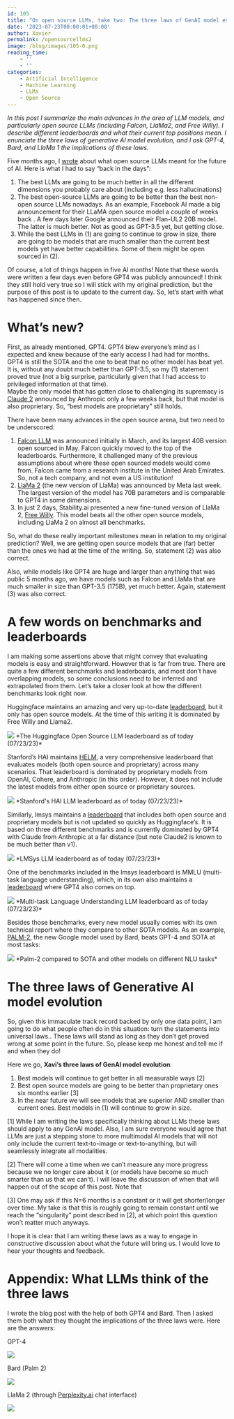 ```yaml
---
id: 105
title: "On open source LLMs, take two: The three laws of GenAI model evolution"
date: '2023-07-23T00:00:01+00:00'
author: Xavier
permalink: /opensourcellms2
image: /blog/images/105-0.png
reading_time:
    - ''
    - ''
categories:
    - Artificial Intelligence
    - Machine Learning
    - LLMs
    - Open Source
---
```


*In this post I summarize the main advances in the area of LLM models, and particularly open source LLMs (including Falcon, LlaMa2, and Free Willy). I describe different leaderboards and what their current top positions mean. 
I enunciate the three laws of generative AI model evolution, and I ask GPT-4, Bard, and LlaMa 1 the implications of these laws.*

Five months ago, I [wrote](https://amatriain.net/blog/rlaif) about what open source LLMs meant for the future of AI. Here is what I had to say “back in the days”:

1. The best LLMs are going to be much better in all the different dimensions you probably care about (including e.g. less hallucinations)
2. The best open-source LLMs are going to be better than the best non-open source LLMs nowadays. As an example, Facebook AI made a big announcement for their LLaMA open source model a couple of weeks back . A few days later Google announced their Flan-UL2 20B model. The latter is much better. Not as good as GPT-3.5 yet, but getting close.
3. While the best LLMs in (1) are going to continue to grow in size, there are going to be models that are much smaller than the current best models yet have better capabilities. Some of them might be open sourced in (2).

Of course, a lot of things happen in five AI months! Note that these words were written a few days even before GPT4 was publicly announced! I think they still hold very true so I will stick with my original prediction, but the purpose of this post is to update to the current day. So, let’s start with what has happened since then.

# What’s new?

First, as already mentioned, GPT4. GPT4 blew everyone’s mind as I expected and knew because of the early access I had had for months. 
GPT4 is still the SOTA and the one to beat that no other model has beat yet. It is, without any doubt much better than GPT-3.5, 
so my (1) statement proved true (not a big surprise, particularly given that I had access to privileged information at that time).  
Maybe the only model that has gotten close to challenging its supremacy is [Claude 2](https://www.anthropic.com/index/claude-2) announced 
by Anthropic only a few weeks back, but that model is also proprietary. So, “best models are proprietary” still holds.

There have been many advances in the open source arena, but two need to be underscored:

1. [Falcon LLM](https://falconllm.tii.ae/) was announced initially in March, and its largest 40B version open sourced in May. Falcon quickly moved to the top of the leaderboards. Furthermore, it challenged many of the previous assumptions about where these open sourced models would come from. Falcon came from a research institute in the United Arab Emirates. So, not a tech company, and not even a US institution!
2. [LlaMa 2](https://ai.meta.com/llama/) (the new version of LlaMa) was announced by Meta last week. The largest version of the model has 70B parameters and is comparable to GPT4 in some dimensions.
3. In just 2 days, Stability.ai presented a new fine-tuned version of LlaMa 2, [Free Willy](https://stability.ai/blog/freewilly-large-instruction-fine-tuned-models). This model beats all the other open source models, including LlaMa 2 on almost all benchmarks.

So, what do these really important milestones mean in relation to my original prediction? Well, we are getting open source models that are (far) better than the ones we had at the time of the writing. So, statement (2) was also correct. 

Also, while models like GPT4 are huge and larger than anything that was public 5 months ago, we have models such as Falcon and LlaMa that are much smaller in size than GPT-3.5 (175B), yet much better. Again, statement (3) was also correct. 

# A few words on benchmarks and leaderboards

I am making some assertions above that might convey that evaluating models is easy and straightforward. However that is far from true. There are quite a few different 
benchmarks and leaderboards, and most don’t have overlapping models, so some conclusions need to be inferred and extrapolated from them. Let’s take a closer look at how 
the different benchmarks look right now.

Huggingface maintains an amazing and very up-to-date [leaderboard](https://huggingface.co/spaces/HuggingFaceH4/open_llm_leaderboard), but it only
has open source models. At the time of this writing it is dominated by Free Willy and Llama2.

<img src="/blog/images/105-0.png">
*The Huggingface Open Source LLM leaderboard as of today (07/23/23)*

Stanford’s HAI maintains [HELM](https://crfm.stanford.edu/helm/latest/?group=core_scenarios),  a very comprehensive leaderboard that evaluates models 
(both open source and proprietary) across many scenarios. That leaderboard is dominated by proprietary models from OpenAI, 
Cohere, and Anthropic (in this order). However, it does not include the latest models from either open source or proprietary sources.

<img src="/blog/images/105-1.png">
*Stanford's HAI LLM leaderboard as of today (07/23/23)*

Similarly, lmsys maintains a [leaderboard](https://chat.lmsys.org/?leaderboard) that includes both open source and proprietary models but is not updated 
so quickly as Huggingface’s. It is based on three different benchmarks and is currently dominated by GPT4 with Claude from Anthropic at a far distance 
(but note Claude2 is known to be much better than v1).

<img src="/blog/images/105-2.png">
*LMSys LLM leaderboard as of today (07/23/23)*

One of the benchmarks included in the lmsys leaderboard is MMLU (multi-task language understanding), which, in its own also maintains a 
[leaderboard](https://paperswithcode.com/sota/multi-task-language-understanding-on-mmlu) where GPT4 also comes on top.

<img src="/blog/images/105-3.png">
*Multi-task Language Understanding LLM leaderboard as of today (07/23/23)*

Besides those benchmarks, every new model usually comes with its own technical report where they compare to other SOTA models. As an example, 
[PALM-2](https://arxiv.org/abs/2305.10403), the new Google model used by Bard, beats GPT-4 and SOTA at most tasks:

<img src="/blog/images/105-4.png">
*Palm-2 compared to SOTA and other models on different NLU tasks*

# The three laws of Generative AI model evolution

So, given this immaculate track record backed by only one data point, I am going to do what people often do in this situation: turn the statements into universal laws.. These laws will stand as long as they don’t get proved wrong at some point in the future. So, please keep me honest and tell me if and when they do!

Here we go, **Xavi’s three laws of GenAI model evolution**:

1. Best models will continue to get better in all measurable ways [2]
2. Best open source models are going to be better than proprietary ones six months earlier [3]
3. In the near future we will see models that are superior AND smaller than current ones. Best models in (1) will continue to grow in size.

[1] While I am writing the laws specifically thinking about LLMs these laws should apply to any GenAI model. Also, I am sure everyone would agree that LLMs are just a stepping stone to more multimodal AI models that will not only include the current text-to-image or text-to-anything, but will seamlessly integrate all modalities.

[2] There will come a time when we can’t measure any more progress because we no longer care about it (or models have become so much smarter than us that we can’t). I will leave the discussion of when that will happen out of the scope of this post. Note that 

[3] One may ask if this N=6 months is a constant or it will get shorter/longer over time. My take is that this is roughly going to remain constant until we reach the “singularity” point described in [2], at which point this question won’t matter much anyways.


I hope it is clear that I am writing these laws as a way to engage in constructive discussion about what the future will bring us. I would love to hear your thoughts and feedback.

# Appendix: What LLMs think of the three laws

I wrote the blog post with the help of both GPT4 and Bard. Then I asked them both what they thought the implications of the three laws were. Here are the answers:

GPT-4

<img src="/blog/images/105-5.png">

Bard (Palm 2)

<img src="/blog/images/105-6.png">

LlaMa 2 (through [Perplexity.ai](https://perplexity.ai) chat interface)

<img src="/blog/images/105-7.png">


